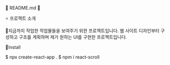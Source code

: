 🌟 README.md 🌟

⭐ 프로젝트 소개

🚩지금까지 작업한 작업물들을 보여주기 위한 프로젝트입니다. 웹 사이트 디자인부터 구성하고 구조를 계획하며 제가 원하는 UI를 구현한 프로젝트입니다.

🚀Install

$ npx create-react-app .
$ npm i react-scroll

